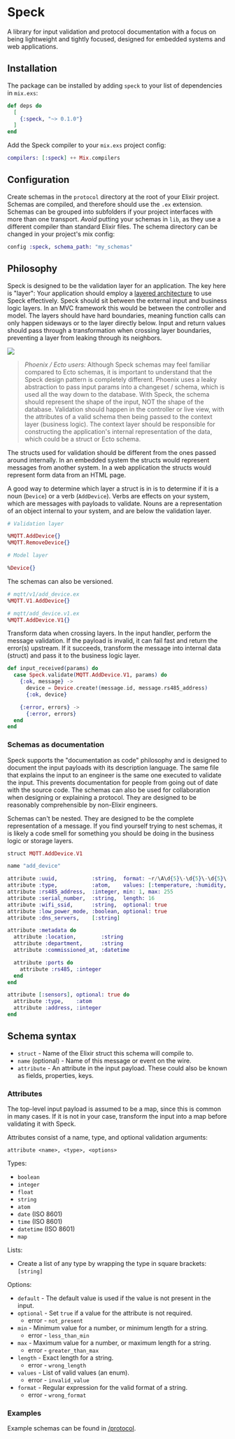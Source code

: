# Speck

A library for input validation and protocol documentation with a focus on being lightweight and tightly focused, designed for embedded systems and web applications.

## Installation

The package can be installed by adding `speck` to your list of dependencies
in `mix.exs`:

```elixir
def deps do
  [
    {:speck, "~> 0.1.0"}
  ]
end
```

Add the Speck compiler to your `mix.exs` project config:

```elixir
compilers: [:speck] ++ Mix.compilers
```

## Configuration

Create schemas in the `protocol` directory at the root of your Elixir project. Schemas are compiled, and therefore should use the `.ex` extension. Schemas can be grouped into subfolders if your project interfaces with more than one transport. _Avoid_ putting your schemas in `lib`, as they use a different compiler than standard Elixir files. The schema directory can be changed in your project's mix config:

```elixir
config :speck, schema_path: "my_schemas"
```

## Philosophy

Speck is designed to be the validation layer for an application. The key here is "layer": Your application should employ a [layered architecture](https://www.oreilly.com/library/view/software-architecture-patterns/9781491971437/ch01.html) to use Speck effectively. Speck should sit between the external input and business logic layers. In an MVC framework this would be between the controller and model. The layers should have hard boundaries, meaning function calls can only happen sideways or to the layer directly below. Input and return values should pass through a transformation when crossing layer boundaries, preventing a layer from leaking through its neighbors.

![](assets/architecture.png)

> _Phoenix / Ecto users:_ Although Speck schemas may feel familiar compared to Ecto schemas, it is important to understand that the Speck design pattern is completely different. Phoenix uses a leaky abstraction to pass input params into a changeset / schema, which is used all the way down to the database. With Speck, the schema should represent the shape of the input, NOT the shape of the database. Validation should happen in the controller or live view, with the attributes of a valid schema then being passed to the context layer (business logic). The context layer should be responsible for constructing the application's internal representation of the data, which could be a struct or Ecto schema.

The structs used for validation should be different from the ones passed around internally. In an embedded system the structs would represent messages from another system. In a web application the structs would represent form data from an HTML page.

A good way to determine which layer a struct is in is to determine if it is a noun (`Device`) or a verb (`AddDevice`). Verbs are effects on your system, which are messages with payloads to validate. Nouns are a representation of an object internal to your system, and are below the validation layer.

```elixir
# Validation layer

%MQTT.AddDevice{}
%MQTT.RemoveDevice{}

# Model layer

%Device{}
```

The schemas can also be versioned.

```elixir
# mqtt/v1/add_device.ex
%MQTT.V1.AddDevice{}

# mqtt/add_device.v1.ex
%MQTT.AddDevice.V1{}
```

Transform data when crossing layers. In the input handler, perform the message validation. If the payload is invalid, it can fail fast and return the error(s) upstream. If it succeeds, transform the message into internal data (struct) and pass it to the business logic layer.

```elixir
def input_received(params) do
  case Speck.validate(MQTT.AddDevice.V1, params) do
    {:ok, message} ->
      device = Device.create!(message.id, message.rs485_address)
      {:ok, device}

    {:error, errors} ->
      {:error, errors}
  end
end
```

### Schemas as documentation

Speck supports the "documentation as code" philosophy and is designed to document the input payloads with its description language. The same file that explains the input to an engineer is the same one executed to validate the input. This prevents documentation for people from going out of date with the source code. The schemas can also be used for collaboration when designing or explaining a protocol. They are designed to be reasonably comprehensible by non-Elixir engineers.

Schemas can't be nested. They are designed to be the complete representation of a message. If you find yourself trying to nest schemas, it is likely a code smell for something you should be doing in the business logic or storage layers.

```elixir
struct MQTT.AddDevice.V1

name "add_device"

attribute :uuid,           :string,  format: ~r/\A\d{5}\-\d{5}\-\d{5}\-\d{5}\-\d{5}\z/
attribute :type,           :atom,    values: [:temperature, :humidity, :air_quality]
attribute :rs485_address,  :integer, min: 1, max: 255
attribute :serial_number,  :string,  length: 16
attribute :wifi_ssid,      :string,  optional: true
attribute :low_power_mode, :boolean, optional: true
attribute :dns_servers,    [:string]

attribute :metadata do
  attribute :location,        :string
  attribute :department,      :string
  attribute :commissioned_at, :datetime

  attribute :ports do
    attribute :rs485, :integer
  end
end

attribute [:sensors], optional: true do
  attribute :type,    :atom
  attribute :address, :integer
end
```

## Schema syntax

- `struct` - Name of the Elixir struct this schema will compile to.
- `name` (optional) - Name of this message or event on the wire.
- `attribute` - An attribute in the input payload. These could also be known as fields, properties, keys.

### Attributes

The top-level input payload is assumed to be a map, since this is common in many cases. If it is not in your case, transform the input into a map before validating it with Speck.

Attributes consist of a name, type, and optional validation arguments:

```text
attribute <name>, <type>, <options>
```

Types:
- `boolean`
- `integer`
- `float`
- `string`
- `atom`
- `date` (ISO 8601)
- `time` (ISO 8601)
- `datetime` (ISO 8601)
- `map`

Lists:
- Create a list of any type by wrapping the type in square brackets: `[string]`

Options:
- `default` - The default value is used if the value is not present in the input.
- `optional` - Set `true` if a value for the attribute is not required.
  - error - `not_present`
- `min` - Minimum value for a number, or minimum length for a string.
  - error - `less_than_min`
- `max` - Maximum value for a number, or maximum length for a string.
  - error - `greater_than_max`
- `length` - Exact length for a string.
  - error - `wrong_length`
- `values` - List of valid values (an enum).
  - error - `invalid_value`
- `format` - Regular expression for the valid format of a string.
  - error - `wrong_format`

### Examples

Example schemas can be found in [/protocol](https://github.com/amclain/speck/tree/main/protocol).
